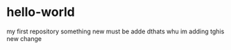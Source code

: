 # hello-world
my first repository
something new must be adde dthats whu im adding tghis new change 
